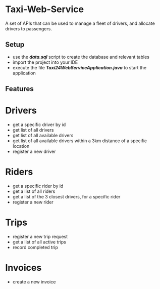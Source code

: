 # Taxi-Web-Service

A set of APIs that can be used to manage a fleet of drivers, and allocate drivers to passengers.

## Setup
- use the **_data.sql_** script to create the database and relevant tables
- import the project into your IDE
- execute the file **_Taxi24WebServiceApplication.java_** to start the application

## Features
# Drivers
- get a specific driver by id
- get list of all drivers
- get list of all available drivers
- get list of all available drivers within a 3km distance of a specific location
- register a new driver

# Riders
- get a specific rider by id
- get a list of all riders
- get a list of the 3 closest drivers, for a specific rider
- register a new rider

# Trips
- register a new trip request
- get a list of all active trips
- record completed trip

# Invoices
- create a new invoice

